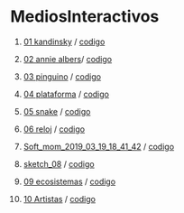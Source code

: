 # MediosInteractivos 
1. [01 kandinsky](https://blanca10.github.io/MediosInteractivos/01/) / 
[codigo](https://github.com/blanca10/MediosInteractivos/blob/master/01/sketch.js)
2. [02 annie albers](https://blanca10.github.io/MediosInteractivos/02)/
[codigo](https://github.com/blanca10/MediosInteractivos/blob/master/02/Prueba_final_.js)
3. [03 pinguino](https://blanca10.github.io/MediosInteractivos/03/) /
[codigo](https://github.com/blanca10/MediosInteractivos/blob/master/03/sketch_03.js)
4. [04 plataforma](https://blanca10.github.io/MediosInteractivos/04/) /
[codigo](https://github.com/blanca10/MediosInteractivos/blob/master/04/sketch_04.js)

5. [05 snake](https://blanca10.github.io/MediosInteractivos/05/) /
[codigo](https://github.com/blanca10/MediosInteractivos/blob/master/05/Ayudita_Cesar.js)
6. [06 reloj](https://blanca10.github.io/MediosInteractivos/06/) /
[codigo](https://github.com/blanca10/MediosInteractivos/blob/master/06/intento_con_menos_tristeza.js)

7. [Soft_mom_2019_03_19_18_41_42](https://blanca10.github.io/MediosInteractivos/Soft_mom_2019_03_19_18_41_42/) /
[codigo](https://github.com/blanca10/MediosInteractivos/blob/master/Soft_mom_2019_03_19_18_41_42/sketch.js)

8. [sketch_08](https://blanca10.github.io/MediosInteractivos/sketch_08/) /
[codigo](https://github.com/blanca10/MediosInteractivos/blob/master/sketch_08)

9. [09 ecosistemas](https://blanca10.github.io/MediosInteractivos/09/) /
[codigo](https://github.com/blanca10/MediosInteractivos/blob/master/09/sketch.js)

10. [10 Artistas](https://blanca10.github.io/MediosInteractivos/10/) /
[codigo](https://github.com/blanca10/MediosInteractivos/blob/master/10/sketch.js)

